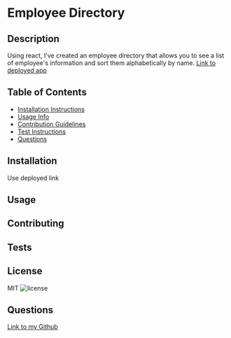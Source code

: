 
# Employee Directory 
## Description
Using react, I've created an employee directory that allows you to see a list of employee's information and sort them alphabetically by name. [Link to deployed app](https://react-employee-directory1312.herokuapp.com/)
## Table of Contents
* [Installation Instructions](#installation)
* [Usage Info](#usage)
* [Contribution Guidelines](#contributing)
* [Test Instructions](#tests)
* [Questions](#questions)

## Installation
Use deployed link

## Usage 


## Contributing


## Tests


## License
MIT
![license](https://img.shields.io/badge/license-MIT-ff69b4)

## Questions
[Link to my Github](https://github.com/ejkennelly)
